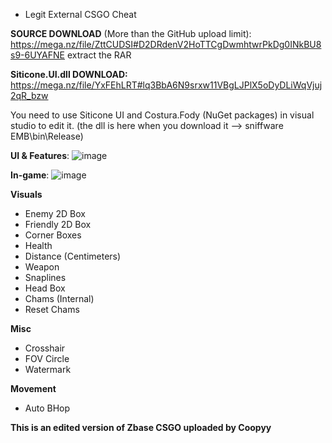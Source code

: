  - Legit External CSGO Cheat

**SOURCE DOWNLOAD** (More than the GitHub upload limit): https://mega.nz/file/ZttCUDSI#D2DRdenV2HoTTCgDwmhtwrPkDg0INkBU8s9-6UYAFNE extract the RAR

**Siticone.UI.dll DOWNLOAD:** https://mega.nz/file/YxFEhLRT#lq3BbA6N9srxw11VBgLJPlX5oDyDLiWqVjuj2qR_bzw

You need to use Siticone UI and Costura.Fody (NuGet packages) in visual studio to edit it. (the dll is here when you download it --> sniffware EMB\bin\Release)

**UI & Features**: ![image](https://user-images.githubusercontent.com/68871451/204049484-c78e1d6b-af77-4401-ac91-e8d799767ab5.png)

**In-game**: ![image](https://user-images.githubusercontent.com/68871451/204049695-4ab0d5ec-2f90-47ae-a624-f02ad3cc8cc6.png)

**Visuals**
 - Enemy 2D Box
 - Friendly 2D Box
 - Corner Boxes
 - Health
 - Distance (Centimeters)
 - Weapon
 - Snaplines
 - Head Box
 - Chams (Internal)
 - Reset Chams

**Misc**
 - Crosshair
 - FOV Circle
 - Watermark

**Movement**
 - Auto BHop

**This is an edited version of Zbase CSGO uploaded by Coopyy**
